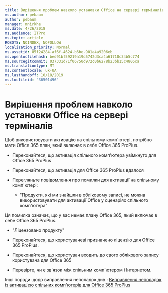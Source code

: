 ```yaml
---
title: Вирішення проблем навколо установки Office на сервері терміналів
ms.author: pebaum
author: pebaum
manager: mnirkhe
ms.date: 4/26/2018
ms.audience: ITPro
ms.topic: article
ROBOTS: NOINDEX, NOFOLLOW
localization_priority: Normal
ms.assetid: 85f24284-af6f-4624-b6be-901a4a9206eb
ms.openlocfilehash: bed91bf59219a19d5742d3ca4a61718c34b5c774
ms.sourcegitcommit: 037331d71f06750d972c0b6278b23bb15c4806ca
ms.translationtype: MT
ms.contentlocale: uk-UA
ms.lasthandoff: 10/18/2019
ms.locfileid: "36501496"
---
```

# <a name="solutions-for-issues-around-installing-office-on-a-terminal-server"></a>Вирішення проблем навколо установки Office на сервері терміналів

Щоб використовувати активацію на спільному комп'ютері, потрібно мати Office 365 план, який включає в себе Office 365 ProPlus.
  
- Переконайтеся, що активація спільного комп'ютера увімкнуто для Office 365 ProPlus
    
- Переконайтеся, що активація для Office 365 ProPlus вдалося
    
- Перегляньте повідомлення про помилки для активації на спільному комп'ютері:
    
  - "Продукти, які ми знайшли в обліковому записі, не можна використовувати для активації Office у сценаріях спільного комп'ютера"
  
Ця помилка означає, що у вас немає плану Office 365, який включає в себе Office 365 ProPlus.
    
  - "Ліцензовано продукту"
    
  - Переконайтеся, що користувачеві призначено ліцензію для Office 365 ProPlus.
    
  - Переконайтеся, що користувач входить до свого облікового запису користувача для Office 365
    
  - Перевірте, чи є зв'язок між спільним комп'ютером і Інтернетом.
    
Інші поради щодо виправлення неполадок див.: [Виправлення неполадок із активацією спільних комп'ютерів для Office 365 ProPlus](https://docs.microsoft.com/DeployOffice/troubleshoot-issues-with-shared-computer-activation-for-office-365-proplus)
  

